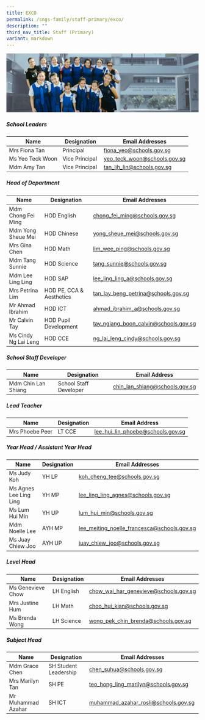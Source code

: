 ```yaml
---
title: EXCO
permalink: /sngs-family/staff-primary/exco/
description: ""
third_nav_title: Staff (Primary)
variant: markdown
---
```

![](/images/01%20Banner%20Photos/subpage%2001%20about%20us.jpg)

##### **School Leaders**

| Name | Designation | Email Addresses |
| --- | --- | --- |
| Mrs Fiona Tan | Principal | [fiona\_yeo@schools.gov.sg](mailto:fiona_yeo@schools.gov.sg) |
| Ms Yeo Teck Woon | Vice Principal | [yeo\_teck\_woon@schools.gov.sg](mailto:yeo_teck_woon@schools.gov.sg) |
| Mdm Amy Tan  | Vice Principal  | [tan\_lih\_lin@schools.gov.sg](mailto:%C2%A0tan_lih_lin@schools.gov.sg) |

#####  **Head of Department**

| Name | Designation | Email Addresses |
| --- | --- | --- |
| Mdm Chong Fei Ming | HOD English | [chong_fei_ming@schools.gov.sg](mailto:chong_fei_ming@schools.gov.sg) |
| Mdm Yong Sheue Mei  | HOD Chinese   | [yong_sheue_mei@schools.gov.sg](mailto:yong_sheue_mei@schools.gov.sg) |
| Mrs Gina Chen   | HOD Math   | [lim_wee_ping@schools.gov.sg](mailto:lim_wee_ping@schools.gov.sg) |
| Mdm Tang Sunnie | HOD Science | [tang_sunnie@schools.gov.sg](mailto:tang_sunnie@schools.gov.sg) |
| Mdm Lee Ling Ling | HOD SAP | [lee_ling_ling_a@schools.gov.sg](mailto:lee_ling_ling_a@schools.gov.sg) |
| Mrs Petrina Lim | HOD PE, CCA & Aesthetics | [tan_lay_beng_petrina@schools.gov.sg](mailto:tan_lay_beng_petrina@schools.gov.sg) |
| Mr Ahmad Ibrahim | HOD ICT | [ahmad_ibrahim_a@schools.gov.sg](mailto:ahmad_ibrahim_a@schools.gov.sg) |
| Mr Calvin Tay | HOD Pupil Development | [tay_ngiang_boon_calvin@schools.gov.sg](mailto:tay_ngiang_boon_calvin@schools.gov.sg) |
| Ms Cindy Ng Lai Leng | HOD CCE | [ng_lai_leng_cindy@schools.gov.sg](mailto:ng_lai_leng_cindy@schools.gov.sg) |


##### **School Staff Developer**

| Name | Designation | Email Address |
| -------- | -------- | -------- |
| Mdm Chin Lan Shiang | School Staff Developer | [chin_lan_shiang@schools.gov.sg](mailto:chin_lan_shiang@schools.gov.sg) |


##### **Lead Teacher**

| Name | Designation | Email Address |
| -------- | -------- | -------- |
| Mrs Phoebe Peer | LT CCE  | [lee_hui_lin_phoebe@schools.gov.sg](mailto:lee_hui_lin_phoebe@schools.gov.sg)  |


##### **Year Head / Assistant Year Head**

| Name | Designation | Email Addresses |
| -------- | -------- | -------- |
| Ms Judy Koh  | YH LP  | [koh_cheng_tee@schools.gov.sg](mailto:koh_cheng_tee@schools.gov.sg) |
| Ms Agnes Lee Ling Ling  | YH MP  | [lee_ling_ling_agnes@schools.gov.sg](mailto:lee_ling_ling_agnes@schools.gov.sg)  |
| Ms Lum Hui Min  | YH UP  | [lum_hui_min@schools.gov.sg](mailto:lum_hui_min@schools.gov.sg)  |
| Mdm Noelle Lee  | AYH MP  | [lee\_meiting\_noelle\_francesca@schools.gov.sg](mailto:lee_meiting_noelle_francesca@schools.gov.sg) |
| Ms Juay Chiew Joo  | AYH UP  | [juay\_chiew\_joo@schools.gov.sg](mailto:juay_chiew_joo@schools.gov.sg) |



##### **Level Head**

| Name | Designation |   Email Addresses |
| --- | --- | --- |
| Ms Genevieve Chow  | LH English | [chow_wai_har_genevieve@schools.gov.sg](mailto:chow_wai_har_genevieve@schools.gov.sg) |
| Mrs Justine Hum | LH Math  | [choo_hui_kian@schools.gov.sg](mailto:choo_hui_kian@schools.gov.sg) |
| Ms Brenda Wong | LH Science | [wong_pek_chin_brenda@schools.gov.sg](mailto:wong_pek_chin_brenda@schools.gov.sg) |


##### **Subject Head**

| Name | Designation | Email Addresses |
| --- | --- | --- |
| Mdm Grace Chen | SH Student Leadership | [chen\_suhua@schools.gov.sg](mailto:chen_suhua@schools.gov.sg) |
| Mrs Marilyn Tan | SH PE | [teo\_hong\_ling\_marilyn@schools.gov.sg](mailto:teo_hong_ling_marilyn@schools.gov.sg) |
| Mr Muhammad Azahar  | SH ICT  | [muhammad\_azahar\_rosli@schools.gov.sg](mailto:muhammad_azahar_rosli@schools.gov.sg)  |